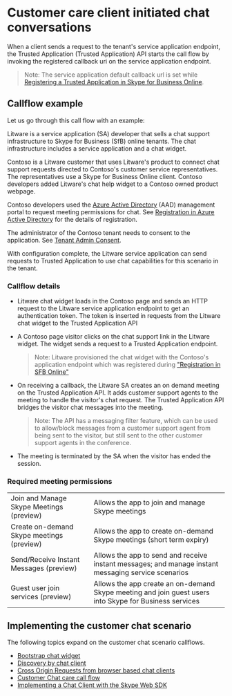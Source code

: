 # Customer care client initiated chat conversations

 
When a client sends a request to the tenant's service application endpoint, the Trusted Application (Trusted Application) API starts the call flow by invoking the registered callback uri on the service application endpoint. 

>Note: The service application default callback url is set while [Registering a Trusted Application in Skype for Business Online](./SfBRegistration.md).
 
## Callflow example

Let us go through this call flow with an example:
 
Litware is a service application (SA) developer that sells a chat support infrastructure to Skype for Business (SfB) online tenants. The chat infrastructure includes a service application and a chat widget. 

Contoso is a Litware customer that uses Litware's product to connect chat support requests directed to Contoso's customer service representatives. The representatives use a Skype for Business Online client. Contoso developers added Litware's chat help widget to a Contoso owned product webpage. 

Contoso developers used the [Azure Active Directory](https://manage.windowsazure.com) (AAD) management portal to request meeting permissions for chat. See [Registration in Azure Active Directory](RegistrationInAzureActiveDirectory.md) for the details of registration.

The administrator of the Contoso tenant needs to consent to the application. See  [Tenant Admin Consent](./TenantAdminConsent.md).
 
With configuration complete, the Litware service application can send requests to  Trusted Application to use chat capabilities for this scenario in the tenant.


### Callflow details

- Litware chat widget loads in the Contoso page and sends an HTTP request to the Litware service application endpoint to get an authentication token. The token is inserted in requests from the Litware chat widget to the Trusted Application API
- A Contoso page visitor clicks on the chat support link in the Litware widget. The widget sends a request to a Trusted Application endpoint. 
   >Note: Litware provisioned the chat widget with the Contoso's application endpoint which was registered during ["Registration in SFB Online"](./SfBRegistration.md)
- On receiving a callback, the Litware SA creates an on demand meeting on the Trusted Application API. It adds customer support agents to the meeting to handle the visitor's chat request. The Trusted Application API bridges the visitor chat messages into the meeting.

   >Note: The API has a messaging filter feature, which can be used to allow/block messages from a customer support agent from being sent to the visitor, but still sent to the other customer support agents in the conference.
- The meeting is terminated by the SA when the visitor has ended the session.


 
 
### Required meeting permissions  
|||
| ------------- |---|
|Join and Manage Skype Meetings (preview) | Allows the app to join and manage Skype meetings|
|Create on-demand Skype meetings (preview) | Allows the app to create on-demand Skype meetings (short term expiry)
|Send/Receive Instant Messages (preview)|Allows the app to send and receive instant messages; and manage instant messaging service scenarios
|Guest user join services (preview)|Allows the app create an on-demand Skype meeting and join guest users into Skype for Business services
 
## Implementing the customer chat scenario

The following topics expand on the customer chat scenario callflows.

- [Bootstrap chat widget](BootstrapChatWidget.md)
- [Discovery by chat client](DiscoveryChatClient.md)
- [Cross Origin Requests from browser based chat clients](CORChatClient.md)
- [Customer Chat care call flow](CallFlow1.md)
- [Implementing a Chat Client with the Skype Web SDK](ImplementingChatClientWithSkypeWebSDK.md)
 
